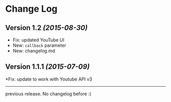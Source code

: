 Change Log
==========

Version 1.2 *(2015-08-30)*
----------------------------

 * Fix: updated YouTube UI
 * New: `callback` parameter
 * New: changelog.md

Version 1.1.1 *(2015-07-09)*
----------------------------

 *Fix: update to work with Youtube API v3

----------------------------

previous release. No changelog before :(
